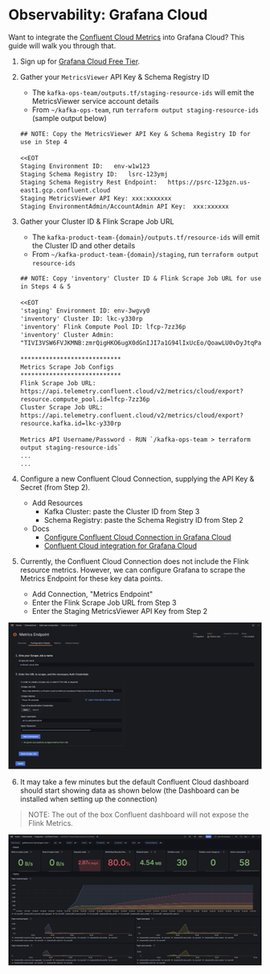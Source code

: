 # Observability: Grafana Cloud

Want to integrate the [Confluent Cloud Metrics](https://api.telemetry.confluent.cloud/docs/descriptors/datasets/cloud) into Grafana Cloud? This guide will walk you through that.

1. Sign up for [Grafana Cloud Free Tier](https://grafana.com/products/cloud/).
2. Gather your `MetricsViewer` API Key & Schema Registry ID
   - The `kafka-ops-team/outputs.tf/staging-resource-ids` will emit the MetricsViewer service account details
   - From `~/kafka-ops-team`, run `terraform output staging-resource-ids` (sample output below)
   
    ```text
   ## NOTE: Copy the MetricsViewer API Key & Schema Registry ID for use in Step 4
   
    <<EOT
    Staging Environment ID:   env-w1w123
    Staging Schema Registry ID:   lsrc-123ymj
    Staging Schema Registry Rest Endpoint:   https://psrc-123gzn.us-east1.gcp.confluent.cloud
    Staging MetricsViewer API Key: xxx:xxxxxxx
    Staging EnvironmentAdmin/AccountAdmin API Key:  xxx:xxxxxx
    ```

3. Gather your Cluster ID & Flink Scrape Job URL
   - The `kafka-product-team-{domain}/outputs.tf/resource-ids` will emit the Cluster ID and other details
   - From `~/kafka-product-team-{domain}/staging`, run `terraform output resource-ids`
   
   ```text
   ## NOTE: Copy 'inventory' Cluster ID & Flink Scrape Job URL for use in Steps 4 & 5
   
   <<EOT
   'staging' Environment ID: env-3wgvy0
   'inventory' Cluster ID: lkc-y330rp
   'inventory' Flink Compute Pool ID: lfcp-7zz36p
   'inventory' Cluster Admin: "TIVI3VSW6FVJKMNB:zmrQigHKO6ugX0dGnIJI7a1G94lIxUcEo/QoawLU0vDyJtqPargnXgxxJ8p5KJJj"
    
   ****************************
   Metrics Scrape Job Configs
   ****************************
   Flink Scrape Job URL:   https://api.telemetry.confluent.cloud/v2/metrics/cloud/export?resource.compute_pool.id=lfcp-7zz36p
   Cluster Scrape Job URL: https://api.telemetry.confluent.cloud/v2/metrics/cloud/export?resource.kafka.id=lkc-y330rp
   
   Metrics API Username/Password - RUN `/kafka-ops-team > terraform output staging-resource-ids`
   ...
   ...
   ```

4. Configure a new Confluent Cloud Connection, supplying the API Key & Secret (from Step 2).
   - Add Resources
     - Kafka Cluster: paste the Cluster ID from Step 3
     - Schema Registry: paste the Schema Registry ID from Step 2
   - Docs
     - [Configure Confluent Cloud Connection in Grafana Cloud](https://confluent.cloud/settings/metrics/integrations?integration=grafana)
     - [Confluent Cloud integration for Grafana Cloud](https://grafana.com/docs/grafana-cloud/monitor-infrastructure/integrations/integration-reference/integration-confluent-cloud/#confluent-cloud-integration-for-grafana-cloud)

5. Currently, the Confluent Cloud Connection does not include the Flink resource metrics. However, we can configure Grafana to scrape the Metrics Endpoint for these key data points.
    - Add Connection, "Metrics Endpoint"
    - Enter the Flink Scrape Job URL from Step 3
    - Enter the Staging MetricsViewer API Key from Step 2

![flink-metrics](../../assets/grafana-metrics-endpoint.png)

6. It may take a few minutes but the default Confluent Cloud dashboard should start showing data as shown below (the Dashboard can be installed when setting up the connection)

> NOTE: The out of the box Confluent dashboard will not expose the Flink Metrics.

![dashboard](../../assets/grafana-cloud-dashboard.png)